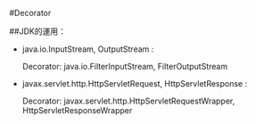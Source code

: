 #Decorator

##JDK的運用：
- java.io.InputStream, OutputStream :
 
	Decorator: java.io.FilterInputStream, FilterOutputStream
	
- javax.servlet.http.HttpServletRequest, HttpServletResponse :

	Decorator: javax.servlet.http.HttpServletRequestWrapper, HttpServletResponseWrapper